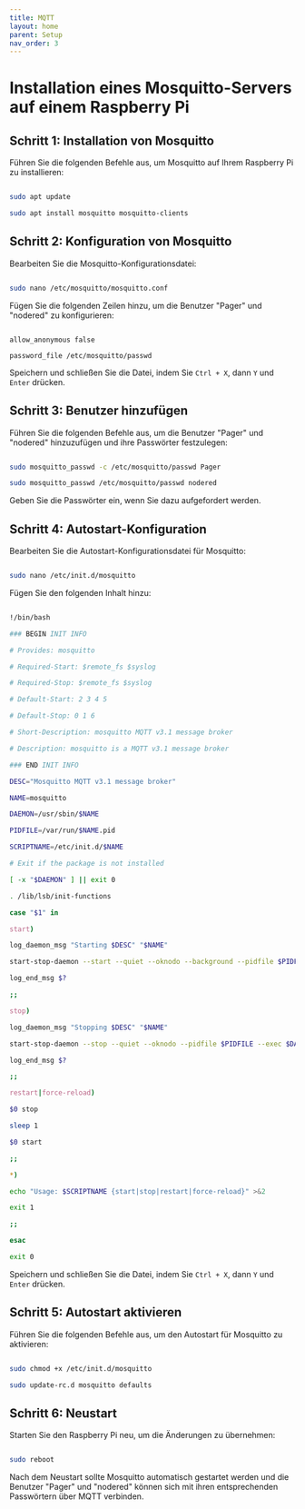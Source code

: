 ```yaml
---
title: MQTT
layout: home
parent: Setup
nav_order: 3
---
```

# Installation eines Mosquitto-Servers auf einem Raspberry Pi

## Schritt 1: Installation von Mosquitto

Führen Sie die folgenden Befehle aus, um Mosquitto auf Ihrem Raspberry Pi zu installieren:

```bash

sudo apt update

sudo apt install mosquitto mosquitto-clients

```

## Schritt 2: Konfiguration von Mosquitto

Bearbeiten Sie die Mosquitto-Konfigurationsdatei:

```bash

sudo nano /etc/mosquitto/mosquitto.conf

```

Fügen Sie die folgenden Zeilen hinzu, um die Benutzer "Pager" und "nodered" zu konfigurieren:

```

allow_anonymous false

password_file /etc/mosquitto/passwd

```

Speichern und schließen Sie die Datei, indem Sie `Ctrl + X`, dann `Y` und `Enter` drücken.

## Schritt 3: Benutzer hinzufügen

Führen Sie die folgenden Befehle aus, um die Benutzer "Pager" und "nodered" hinzuzufügen und ihre Passwörter festzulegen:

```bash

sudo mosquitto_passwd -c /etc/mosquitto/passwd Pager

sudo mosquitto_passwd /etc/mosquitto/passwd nodered

```

Geben Sie die Passwörter ein, wenn Sie dazu aufgefordert werden.

## Schritt 4: Autostart-Konfiguration

Bearbeiten Sie die Autostart-Konfigurationsdatei für Mosquitto:

```bash

sudo nano /etc/init.d/mosquitto

```

Fügen Sie den folgenden Inhalt hinzu:

```bash

!/bin/bash

### BEGIN INIT INFO

# Provides: mosquitto

# Required-Start: $remote_fs $syslog

# Required-Stop: $remote_fs $syslog

# Default-Start: 2 3 4 5

# Default-Stop: 0 1 6

# Short-Description: mosquitto MQTT v3.1 message broker

# Description: mosquitto is a MQTT v3.1 message broker

### END INIT INFO

DESC="Mosquitto MQTT v3.1 message broker"

NAME=mosquitto

DAEMON=/usr/sbin/$NAME

PIDFILE=/var/run/$NAME.pid

SCRIPTNAME=/etc/init.d/$NAME

# Exit if the package is not installed

[ -x "$DAEMON" ] || exit 0

. /lib/lsb/init-functions

case "$1" in

start)

log_daemon_msg "Starting $DESC" "$NAME"

start-stop-daemon --start --quiet --oknodo --background --pidfile $PIDFILE --make-pidfile --exec $DAEMON -- -c /etc/mosquitto/mosquitto.conf

log_end_msg $?

;;

stop)

log_daemon_msg "Stopping $DESC" "$NAME"

start-stop-daemon --stop --quiet --oknodo --pidfile $PIDFILE --exec $DAEMON

log_end_msg $?

;;

restart|force-reload)

$0 stop

sleep 1

$0 start

;;

*)

echo "Usage: $SCRIPTNAME {start|stop|restart|force-reload}" >&2

exit 1

;;

esac

exit 0

```

Speichern und schließen Sie die Datei, indem Sie `Ctrl + X`, dann `Y` und `Enter` drücken.

## Schritt 5: Autostart aktivieren

Führen Sie die folgenden Befehle aus, um den Autostart für Mosquitto zu aktivieren:

```bash

sudo chmod +x /etc/init.d/mosquitto

sudo update-rc.d mosquitto defaults

```

## Schritt 6: Neustart

Starten Sie den Raspberry Pi neu, um die Änderungen zu übernehmen:

```bash

sudo reboot

```

Nach dem Neustart sollte Mosquitto automatisch gestartet werden und die Benutzer "Pager" und "nodered" können sich mit ihren entsprechenden Passwörtern über MQTT verbinden.